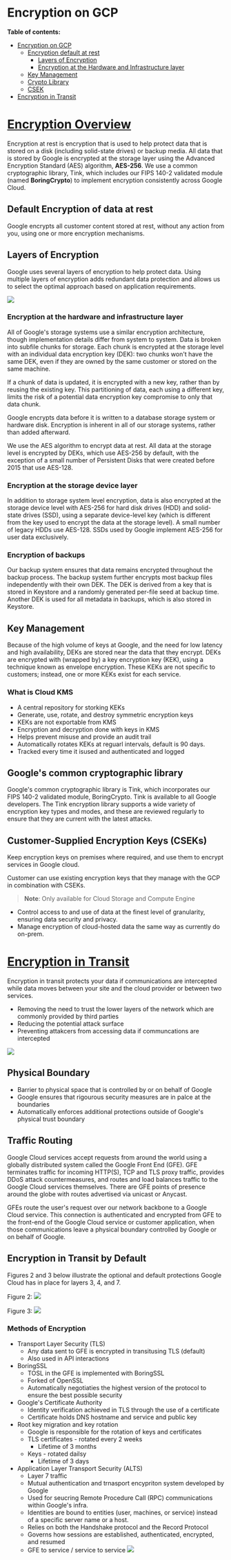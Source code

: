 # Encryption on GCP

**Table of contents:**
- [Encryption on GCP](#encryption)
    - [Encryption default at rest](#encryption-default-at-rest)
        - [Layers of Encryption](#layers-of-encryption)
        - [Encryption at the Hardware and Infrastructure layer](#hardware-and-infrastructure)
    - [Key Management](#key-management)
    - [Crypto Library](#crypto-library)
    - [CSEK](#csek)
- [Encryption in Transit](#encryption-in-transit)


<a id="encryption"></a>
# [Encryption Overview](https://cloud.google.com/docs/security/encryption/default-encryption)

Encryption at rest is encryption that is used to help protect data that is stored on a disk (including solid-state drives) or backup media. All data that is stored by Google is encrypted at the storage layer using the Advanced Encryption Standard (AES) algorithm, **AES-256**. We use a common cryptographic library, Tink, which includes our FIPS 140-2 validated module (named **BoringCrypto**) to implement encryption consistently across Google Cloud.


<a id="encryption-default-at-rest"></a>
## Default Encryption of data at rest
Google encrypts all customer content stored at rest, without any action from you, using one or more encryption mechanisms. 

<a id="layers-of-encryption"></a>
## Layers of Encryption

Google uses several layers of encryption to help protect data. Using multiple layers of encryption adds redundant data protection and allows us to select the optimal approach based on application requirements.

![](https://cloud.google.com/static/docs/security/encryption/default-encryption/resources/encryption-layers.svg?dcb_=0.6528154237885637)

<a id="hardware-and-infrastructure"></a>
### Encryption at the hardware and infrastructure layer

All of Google's storage systems use a similar encryption architecture, though implementation details differ from system to system. Data is broken into subfile chunks for storage.  Each chunk is encrypted at the storage level with an individual data encryption key (DEK): two chunks won't have the same DEK, even if they are owned by the same customer or stored on the same machine.

If a chunk of data is updated, it is encrypted with a new key, rather than by reusing the existing key. This partitioning of data, each using a different key, limits the risk of a potential data encryption key compromise to only that data chunk.

Google encrypts data before it is written to a database storage system or hardware disk. Encryption is inherent in all of our storage systems, rather than added afterward.

We use the AES algorithm to encrypt data at rest. All data at the storage level is encrypted by DEKs, which use AES-256 by default, with the exception of a small number of Persistent Disks that were created before 2015 that use AES-128.

<a id="storage-device-encryption"></a>
### Encryption at the storage device layer

In addition to storage system level encryption, data is also encrypted at the storage device level with AES-256 for hard disk drives (HDD) and solid-state drives (SSD), using a separate device-level key (which is different from the key used to encrypt the data at the storage level). A small number of legacy HDDs use AES-128. SSDs used by Google implement AES-256 for user data exclusively.

<a id="backup-encryption"></a>
### Encryption of backups

Our backup system ensures that data remains encrypted throughout the backup process. The backup system further encrypts most backup files independently with their own DEK. The DEK is derived from a key that is stored in Keystore and a randomly generated per-file seed at backup time. Another DEK is used for all metadata in backups, which is also stored in Keystore.

<a id="key-management"></a>
## Key Management

Because of the high volume of keys at Google, and the need for low latency and high availability, DEKs are stored near the data that they encrypt. DEKs are encrypted with (wrapped by) a key encryption key (KEK), using a technique known as envelope encryption. These KEKs are not specific to customers; instead, one or more KEKs exist for each service.

### What is Cloud KMS
- A central repository for storking KEKs
- Generate, use, rotate, and destroy symmetric encryption keys
- KEKs are not exportable from KMS
- Encryption and decryption done with keys in KMS
- Helps prevent misuse and provide an audit trail
- Automatically rotates KEKs at reguarl intervals, default is 90 days.
- Tracked every time it isused and authenticated and logged

<a id="crypto-library"></a>
## Google's common cryptographic library

Google's common cryptographic library is Tink, which incorporates our FIPS 140-2 validated module, BoringCrypto. Tink is available to all Google developers. The Tink encryption library supports a wide variety of encryption key types and modes, and these are reviewed regularly to ensure that they are current with the latest attacks.

<a id="csek"></a>
## Customer-Supplied Encryption Keys (CSEKs)

Keep encryption keys on premises where required, and use them to encrypt services in Google cloud.

Customer can use existing encryption keys that they manage with the GCP in combination with CSEKs.

>**Note**: Only available for Cloud Storage and Compute Engine

- Control access to and use of data at the finest level of granularity, ensuring data security and privacy.
- Manage encryption of cloud-hosted data the same way as currently do on-prem.


<a id="encryption-in-transit"></a>
# [Encryption in Transit](https://cloud.google.com/docs/security/encryption-in-transit)

Encryption in transit protects your data if communications are intercepted while data moves between your site and the cloud provider or between two services.

- Removing the need to trust the lower layers of the network which are commonly provided by third parties
- Reducing the potential attack surface
- Preventing attakcers from accessing data if communcations are intercepted

![](https://cloud.google.com/static/images/security/whitepaper-transit-01.svg)

<a id="phyical-boundary"></a>
## Physical Boundary

- Barrier to physical space that is controlled by or on behalf of Google
- Google ensures that rigourous security measures are in palce at the boundaries
- Automatically enforces additional protections outside of Google's physical trust boundary

<a id="traffic-routing"></a>
## Traffic Routing

Google Cloud services accept requests from around the world using a globally distributed system called the Google Front End (GFE). GFE terminates traffic for incoming HTTP(S), TCP and TLS proxy traffic, provides DDoS attack countermeasures, and routes and load balances traffic to the Google Cloud services themselves. There are GFE points of presence around the globe with routes advertised via unicast or Anycast.

GFEs route the user's request over our network backbone to a Google Cloud service. This connection is authenticated and encrypted from GFE to the front-end of the Google Cloud service or customer application, when those communications leave a physical boundary controlled by Google or on behalf of Google.

<a id="encryption-in-transit"></a>
## Encryption in Transit by Default

Figures 2 and 3 below illustrate the optional and default protections Google Cloud has in place for layers 3, 4, and 7.

Figure 2:
![](https://cloud.google.com/static/images/security/whitepaper-transit-02.svg)

Figure 3:
![](https://cloud.google.com/static/images/security/whitepaper-transit-03.svg)

<a id="methods-of-encryption"></a>
### Methods of Encryption

- Transport Layer Security (TLS)
    - Any data sent to GFE is encrypted in transitusing TLS (default)
    - Also used in API interactions
- BoringSSL
    - TOSL in the GFE is implemented with BoringSSL
    - Forked of OpenSSL
    - Automatically negotiaties the highest version of the protocol to ensure the best possible security
- Google's Certificate Authority
    - Identity verification achieved in TLS through the use of a certificate
    - Certificate holds DNS hostname and service and public key
- Root key migration and key rotation
    - Google is responsible for the rotation of keys and certificates
    - TLS certificates - rotated every 2 weeks
        * Lifetime of 3 months
    - Keys - rotated dailsy
        * Lifetime of 3 days
- Application Layer Transport Security (ALTS)
    - Layer 7 traffic
    - Mutual authentication and trnasport encypriton system developed by Google
    - Used for seucring Remote Procedure Call (RPC) communications within Google's infra.
    - Identities are bound to entities (user, machines, or service) instead of a specific server name or a host.
    - Relies on both the Handshake protocol and the Record Protocol
    - Governs how sessions are established, authenticated, encrypted, and resumed
    - GFE to service / service to service
    ![](https://cloud.google.com/static/images/security/alts-handshake.png)

